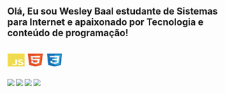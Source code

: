 ## Olá, Eu sou Wesley Baal estudante de Sistemas para Internet e apaixonado por Tecnologia e conteúdo de programação!



<div style="display: inline_block"><br>
  <img align="center" alt="Js" height="30" width="40" src="https://raw.githubusercontent.com/devicons/devicon/master/icons/javascript/javascript-plain.svg">
  <img align="center" alt="HTML" height="30" width="40" src="https://raw.githubusercontent.com/devicons/devicon/master/icons/html5/html5-original.svg">
  <img align="center" alt="CSS" height="30" width="40" src="https://raw.githubusercontent.com/devicons/devicon/master/icons/css3/css3-original.svg">

   

    
  
</div>
  
  ##
 
<div> 
  

  <a href="https://https://www.instagram.com/wesleybaal/" target="_blank"><img src="https://img.shields.io/badge/-Instagram-%23E4405F?style=for-the-badge&logo=instagram&logoColor=white" target="_blank"></a>
 	<a href = "https://api.whatsapp.com/send?phone=55997102742"><img src="https://img.shields.io/badge/WhatsApp-25D366?style=for-the-badge&logo=whatsapp&logoColor=white
" target="_blank"></a>
  <a href="https://www.linkedin.com/in/wesley-baal-6a1b75196/" target="_blank"><img src="https://img.shields.io/badge/-LinkedIn-%230077B5?style=for-the-badge&logo=linkedin&logoColor=white" target="_blank"></a> 
  <a href="wesleypbi@hotmail.com" target="_blank"><img src="https://img.shields.io/badge/Microsoft_Outlook-0078D4?style=for-the-badge&logo=microsoft-outlook&logoColor=white
" target="_blank"></a> 


  
</div>
